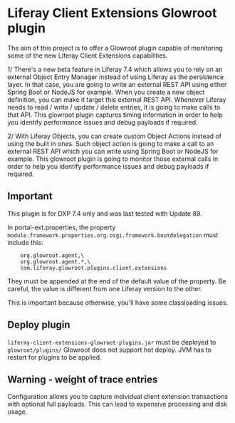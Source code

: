 # Liferay Client Extensions Glowroot plugin

The aim of this project is to offer a Glowroot plugin capable of monitoring some of the new Liferay Client Extensions capabilities.

1/ There's a new beta feature in Liferay 7.4 which allows you to rely on an external Object Entry Manager instead of using Liferay as the persistence layer. In that case, you are going to write an external REST API using either Spring Boot or NodeJS for example. When you create a new object definition, you can make it target this external REST API. Whenever Liferay needs to read / write / update / delete entries, it is going to make calls to that API. This glowroot plugin captures timing information in order to help you identify performance issues and debug payloads if required.

2/ With Liferay Objects, you can create custom Object Actions instead of using the built in ones. Such object action is going to make a call to an external REST API which you can write using Spring Boot or NodeJS for example. This glowroot plugin is going to monitor those external calls in order to help you identify performance issues and debug payloads if required.

## Important

This plugin is for DXP 7.4 only and was last tested with Update 89.

In portal-ext.properties, the property
`module.framework.properties.org.osgi.framework.bootdelegation` must include this:

```
    org.glowroot.agent,\
    org.glowroot.agent.*,\
    com.liferay.glowroot.plugins.client.extensions
```

They must be appended at the end of the default value of the property.
Be careful, the value is different from one Liferay version to the other.

This is important because otherwise, you'll have some classloading issues.

## Deploy plugin

`liferay-client-extensions-glowroot-plugins.jar` must be deployed to `glowroot/plugins/`
Glowroot does not support hot deploy. JVM has to restart for plugins to
be applied.

## Warning - weight of trace entries

Configuration allows you to capture individual client extension transactions with optional full payloads. This can lead to expensive processing and disk usage.